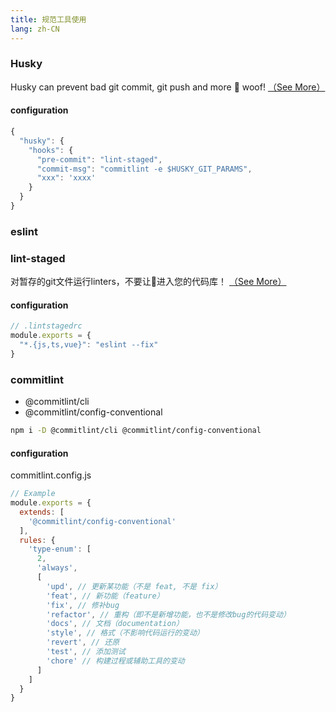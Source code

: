 ```yaml
---
title: 规范工具使用
lang: zh-CN
---
```


### Husky
Husky can prevent bad git commit, git push and more 🐶 woof!
[（See More）](https://www.npmjs.com/package/husky)

#### configuration
```js
{
  "husky": {
    "hooks": {
      "pre-commit": "lint-staged",
      "commit-msg": "commitlint -e $HUSKY_GIT_PARAMS",
      "xxx": 'xxxx'
    }
  }
}
```

### eslint

### lint-staged
对暂存的git文件运行linters，不要让💩进入您的代码库！
[（See More）](https://www.npmjs.com/package/lint-staged)

#### configuration
```js
// .lintstagedrc
module.exports = {
  "*.{js,ts,vue}": "eslint --fix"
}
```

### commitlint

* @commitlint/cli
* @commitlint/config-conventional

```sh
npm i -D @commitlint/cli @commitlint/config-conventional
```
#### configuration
commitlint.config.js
```js
// Example
module.exports = {
  extends: [
    '@commitlint/config-conventional'
  ],
  rules: {
    'type-enum': [
      2,
      'always',
      [
        'upd', // 更新某功能（不是 feat, 不是 fix）
        'feat', // 新功能（feature）
        'fix', // 修补bug
        'refactor', // 重构（即不是新增功能，也不是修改bug的代码变动）
        'docs', // 文档（documentation）
        'style', // 格式（不影响代码运行的变动）
        'revert', // 还原
        'test', // 添加测试
        'chore' // 构建过程或辅助工具的变动
      ]
    ]
  }
}

```
